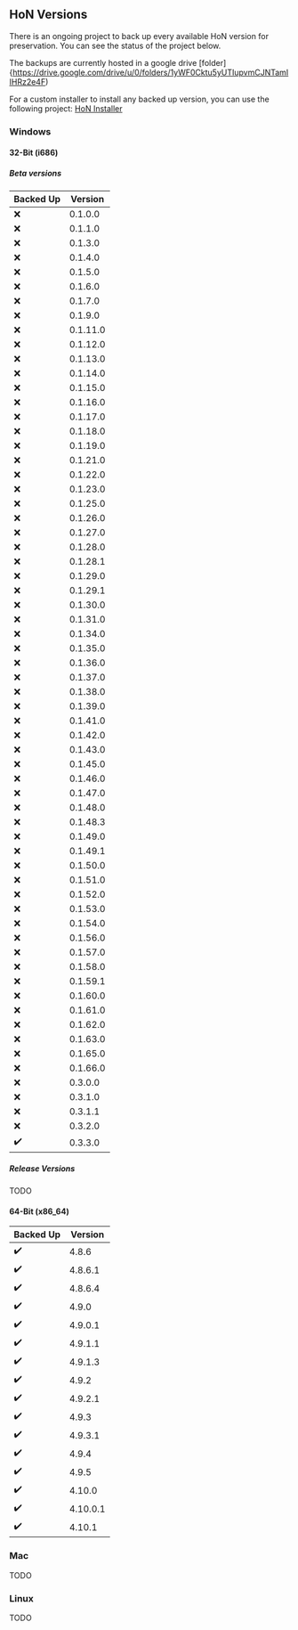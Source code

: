 ## HoN Versions

There is an ongoing project to back up every available HoN version for preservation.
You can see the status of the project below.

The backups are currently hosted in a google drive [folder]{https://drive.google.com/drive/u/0/folders/1yWF0Cktu5yUTIupvmCJNTamIIHRz2e4F)

For a custom installer to install any backed up version, you can use the
following project: [HoN Installer](https://github.com/HoN-Revival/HoN-Installer)

### Windows

#### 32-Bit (i686)

##### Beta versions

| Backed Up | Version |
|---|---|
| ❌ | 0.1.0.0|
| ❌ | 0.1.1.0|
| ❌ | 0.1.3.0|
| ❌ | 0.1.4.0|
| ❌ | 0.1.5.0|
| ❌ | 0.1.6.0|
| ❌ | 0.1.7.0|
| ❌ | 0.1.9.0|
| ❌ | 0.1.11.0|
| ❌ | 0.1.12.0|
| ❌ | 0.1.13.0|
| ❌ | 0.1.14.0|
| ❌ | 0.1.15.0|
| ❌ | 0.1.16.0|
| ❌ | 0.1.17.0|
| ❌ | 0.1.18.0|
| ❌ | 0.1.19.0|
| ❌ | 0.1.21.0|
| ❌ | 0.1.22.0|
| ❌ | 0.1.23.0|
| ❌ | 0.1.25.0|
| ❌ | 0.1.26.0|
| ❌ | 0.1.27.0|
| ❌ | 0.1.28.0|
| ❌ | 0.1.28.1|
| ❌ | 0.1.29.0|
| ❌ | 0.1.29.1|
| ❌ | 0.1.30.0|
| ❌ | 0.1.31.0|
| ❌ | 0.1.34.0|
| ❌ | 0.1.35.0|
| ❌ | 0.1.36.0|
| ❌ | 0.1.37.0|
| ❌ | 0.1.38.0|
| ❌ | 0.1.39.0|
| ❌ | 0.1.41.0|
| ❌ | 0.1.42.0|
| ❌ | 0.1.43.0|
| ❌ | 0.1.45.0|
| ❌ | 0.1.46.0|
| ❌ | 0.1.47.0|
| ❌ | 0.1.48.0|
| ❌ | 0.1.48.3|
| ❌ | 0.1.49.0|
| ❌ | 0.1.49.1|
| ❌ | 0.1.50.0|
| ❌ | 0.1.51.0|
| ❌ | 0.1.52.0|
| ❌ | 0.1.53.0|
| ❌ | 0.1.54.0|
| ❌ | 0.1.56.0|
| ❌ | 0.1.57.0|
| ❌ | 0.1.58.0|
| ❌ | 0.1.59.1|
| ❌ | 0.1.60.0|
| ❌ | 0.1.61.0|
| ❌ | 0.1.62.0|
| ❌ | 0.1.63.0|
| ❌ | 0.1.65.0|
| ❌ | 0.1.66.0|
| ❌ | 0.3.0.0|
| ❌ | 0.3.1.0|
| ❌ | 0.3.1.1|
| ❌ | 0.3.2.0|
| ✔️ | 0.3.3.0|

##### Release Versions

TODO

#### 64-Bit (x86_64)

| Backed Up | Version |
|---|---|
| ✔️ | 4.8.6 |
| ✔️ | 4.8.6.1 |
| ✔️ | 4.8.6.4 |
| ✔️ | 4.9.0 |
| ✔️ | 4.9.0.1 |
| ✔️ | 4.9.1.1 |
| ✔️ | 4.9.1.3 |
| ✔️ | 4.9.2 |
| ✔️ | 4.9.2.1 |
| ✔️ | 4.9.3 |
| ✔️ | 4.9.3.1 |
| ✔️ | 4.9.4 |
| ✔️ | 4.9.5 |
| ✔️ | 4.10.0 |
| ✔️ | 4.10.0.1 |
| ✔️ | 4.10.1 |

### Mac

TODO

### Linux

TODO